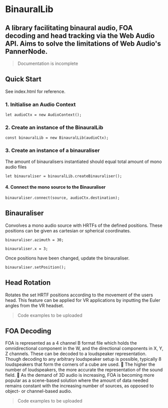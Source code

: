 # BinauralLib
A library facilitating binaural audio, FOA decoding and head tracking via the Web Audio API.
Aims to solve the limitations of Web Audio's PannerNode.
---------------------------------------------------------------------------------------------------------------------------------
> Documentation is incomplete
## Quick Start
See index.html for reference.
### 1. Initialise an Audio Context
```
let audioCtx = new AudioContext();
```
### 2. Create an instance of the BinauralLib
```
const binauralLib = new BinauralLib(audioCtx);
```
### 3. Create an instance of a binauraliser
The amount of binauralisers instantiated should equal total amount of mono audio files
```
let binauraliser = binauralLib.createBinauraliser();
```
#### 4. Connect the mono source to the Binauraliser
```
binauraliser.connect(source, audioCtx.destination);
```

## Binauraliser 
Convolves a mono audio source with HRTFs of the defined positions. These positions can be given as cartesian or spherical coordinates.
```
binauraliser.azimuth = 30;
```
```
binauraliser.x = 3;
```
Once positions have been changed, update the binauraliser.
```
binauraliser.setPosition();
```
## Head Rotation
Rotates the set HRTF positions according to the movement of the users head. This feature can be applied for VR applications by inputting the Euler angles from the VR headset.
> Code examples to be uploaded

## FOA Decoding
FOA is represented as a 4 channel B format file which holds the omnidirectional component in the W, and the directional components in X, Y, Z channels. These can be decoded to a loudspeaker representation. Though decoding to any arbitrary loudspeaker setup is possible, typically 8 loudspeakers that form the corners of a cube are used.
 The higher the number of loudspeakers, the more accurate the representation of the sound field.
 As the demand of 3D audio is increasing, FOA is becoming more popular as a scene-based solution where the amount of data needed remains constant with the increasing number of sources, as opposed to object- or channel-based audio.
> Code examples to be uploaded
